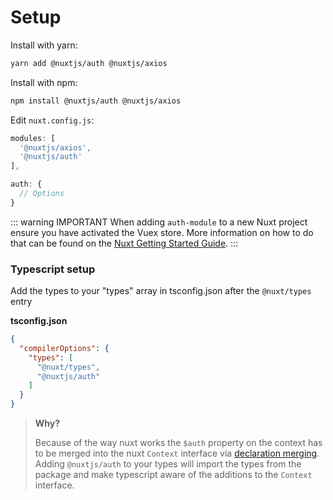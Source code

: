 # Setup

Install with yarn:

```bash
yarn add @nuxtjs/auth @nuxtjs/axios
```

Install with npm:

```bash
npm install @nuxtjs/auth @nuxtjs/axios
```

Edit `nuxt.config.js`:

```js
modules: [
  '@nuxtjs/axios',
  '@nuxtjs/auth'
],

auth: {
  // Options
}
```

::: warning IMPORTANT
When adding `auth-module` to a new Nuxt project ensure you have activated the Vuex store. More information on how to do that can be found on the [Nuxt Getting Started Guide](https://nuxtjs.org/guide/vuex-store).
:::


### Typescript setup

Add the types to your "types" array in tsconfig.json after the `@nuxt/types` entry

**tsconfig.json**

```json
{
  "compilerOptions": {
    "types": [
      "@nuxt/types",
      "@nuxtjs/auth"
    ]
  }
}
```
> **Why?**
>
> Because of the way nuxt works the `$auth` property on the context has to be merged into the nuxt `Context` interface via [declaration merging](https://www.typescriptlang.org/docs/handbook/declaration-merging.html). Adding `@nuxtjs/auth` to your types will import the types from the package and make typescript aware of the additions to the `Context` interface.
